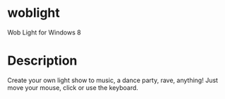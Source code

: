 woblight
========

Wob Light for Windows 8

Description
===========

Create your own light show to music, a dance party, rave, anything! Just move your mouse, click or use the keyboard.
